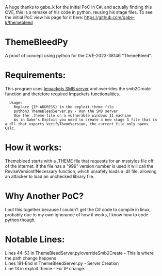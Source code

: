 A huge thanks to gabe_k for the initial PoC in C#, and actually finding this CVE, this is a remake of his code in python, reusing his stage files.
To see the initial PoC view his page for it here: <https://github.com/gabe-k/themebleed>
# ThemeBleedPy
A proof of concept using python for the CVE-2023-38146 "ThemeBleed".
# Requirements:
This program uses [Impackets SMB server](https://github.com/fortra/impacket) and overrides the smb2Create function and therefore required Impackets functionalities.
```
  Usage:
    Replace {IP-ADDRESS} in the exploit.theme file
    python3 ThemeBleedServer.py - Run the SMB server
    Use the .theme file on a vulnerable windows 11 machine
    As in Gabe's Exploit you need to create a new stage 3 file that is a dll that exports VerifyThemeVersion, the current file only opens Calc.
```

# How it works:
Themebleed starts with a .THEME file that requests for an msstyles file off of the internet.
If the file has a "999" version number is used it will call the ReviseVersionIfNecessary function, which unsafely loads a .dll file, allowing an attacker to load an unchecked library file.
# Why Another PoC?
I put this together because I couldn't get the C# code to compile in linux, probably due to my own ignorance of how it works, I know how to code python though.
# Notable Lines:
Lines 44-53 in ThemeBleedServer.py/overrideSmb2Create - This is where the path change happens <br />
Lines 191-End in ThemeBleedServer.py - Server Creation <br />
Line 13 in exploit.theme - For IP change.
